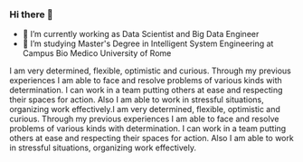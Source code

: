 ### Hi there 👋

- 🔭 I’m currently working as Data Scientist and Big Data Engineer
- 🌱 I’m studying Master's Degree in Intelligent System Engineering at Campus Bio Medico University of Rome
  
I am very determined, flexible, optimistic and curious. Through my previous experiences I am able to face and resolve problems of various kinds with determination. I can work in a team putting others at ease and respecting their spaces for action. Also I am able to work in stressful situations, organizing work effectively.I am very determined, flexible, optimistic and curious. Through my previous experiences I am able to face and resolve problems of various kinds with determination. I can work in a team putting others at ease and respecting their spaces for action. Also I am able to work in stressful situations, organizing work effectively.


<!--
**Ignazio-Emanuele-Picciche/Ignazio-Emanuele-Picciche** is a ✨ _special_ ✨ repository because its `README.md` (this file) appears on your GitHub profile.

Here are some ideas to get you started:

- 🔭 I’m currently working on ...
- 🌱 I’m currently learning ...
- 👯 I’m looking to collaborate on ...
- 🤔 I’m looking for help with ...
- 💬 Ask me about ...
- 📫 How to reach me: ...
- 😄 Pronouns: ...
- ⚡ Fun fact: ...
-->
